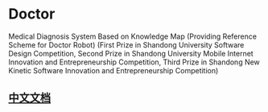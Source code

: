 # Doctor

Medical Diagnosis System Based on Knowledge Map (Providing Reference Scheme for Doctor Robot) (First Prize in Shandong University Software Design Competition, Second Prize in Shandong University Mobile Internet Innovation and Entrepreneurship Competition, Third Prize in Shandong New Kinetic Software Innovation and Entrepreneurship Competition)

## [中文文档](https://github.com/yueshutong/Doctor/wiki/%E5%9F%BA%E4%BA%8E%E7%9F%A5%E8%AF%86%E5%9B%BE%E8%B0%B1%E7%9A%84%E5%8C%BB%E7%96%97%E8%AF%8A%E6%96%AD%E7%B3%BB%E7%BB%9F%E8%AE%BA%E6%96%87)
